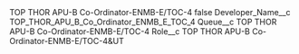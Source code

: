 <?xml version="1.0" encoding="UTF-8"?>
<CustomMetadata xmlns="http://soap.sforce.com/2006/04/metadata" xmlns:xsi="http://www.w3.org/2001/XMLSchema-instance" xmlns:xsd="http://www.w3.org/2001/XMLSchema">
    <label>TOP THOR APU-B Co-Ordinator-ENMB-E/TOC-4</label>
    <protected>false</protected>
    <values>
        <field>Developer_Name__c</field>
        <value xsi:type="xsd:string">TOP_THOR_APU_B_Co_Ordinator_ENMB_E_TOC_4</value>
    </values>
    <values>
        <field>Queue__c</field>
        <value xsi:type="xsd:string">TOP THOR APU-B Co-Ordinator-ENMB-E/TOC-4</value>
    </values>
    <values>
        <field>Role__c</field>
        <value xsi:type="xsd:string">TOP THOR APU-B Co-Ordinator-ENMB-E/TOC-4&amp;UT</value>
    </values>
</CustomMetadata>
